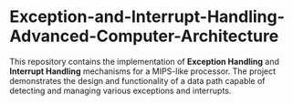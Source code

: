 # Exception-and-Interrupt-Handling-Advanced-Computer-Architecture
This repository contains the implementation of **Exception Handling** and **Interrupt Handling** mechanisms for a MIPS-like processor. The project demonstrates the design and functionality of a data path capable of detecting and managing various exceptions and interrupts.
